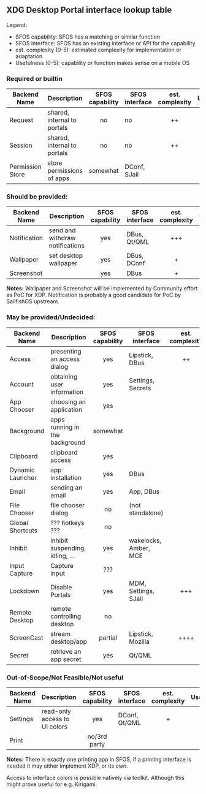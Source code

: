 ## XDG Desktop Portal interface lookup table

Legend:

 - SFOS capability: SFOS has a matching or similar function
 - SFOS interface:  SFOS has an existing interface or API for the capability
 - est. complexity (0-5): estimated complexity for implementation or adaptation
 - Usefulness (0-5): capability or function makes sense on a mobile OS


### Required or builtin

| Backend Name      | Description                     | SFOS capability | SFOS interface | est. complexity | Usefulness |
| ----------------- | ---------------------------     | :-------------: | -------------- | :-------------: | :--------: |
|  Request          | shared, internal to portals     |      no         |     no         |     ++          | required   |
|  Session          | shared, internal to portals     |      no         |     no         |     ++          | required   |
|  Permission Store | store permissions of apps       |  somewhat       | DConf, SJail   |                 |            |


### Should be provided:
| Backend Name      | Description                     | SFOS capability | SFOS interface | est. complexity | Usefulness |
| ----------------- | ---------------------------     | :-------------: | -------------- | :-------------: | :--------: |
|  Notification     | send and withdraw notifications |  yes            | DBus, Qt/QML   |     +++         |  ++++      |
|  Wallpaper        | set desktop wallpaper           |  yes            | DBus, DConf    |     +           |  +++       |
|  Screenshot       |                                 |  yes            | DBus           |     +           |            |

**Notes:**
Wallpaper and Screenshot will be implemented by Community effort as PoC for XDP.
Notification is probably a good candidate for PoC by SailfishOS upstream.


### May be provided/Undecided:

| Backend Name      | Description                     | SFOS capability | SFOS interface | est. complexity | Usefulness |
| ----------------- | ---------------------------     | :-------------: | -------------- | :-------------: | :--------: |
|  Access           | presenting an access dialog     |  yes            | Lipstick, DBus |   ++            |            |
|  Account          | obtaining user information      |  yes            | Settings, Secrets |              |            |
|  App Chooser      | choosing an application         |  yes            |                |                 |            |
|  Background       | apps running in the background  |  somewhat       |                |                 |            |
|  Clipboard        | clipboard access                |  yes            |                |                 |            |
|  Dynamic Launcher | app installation                |  yes            | DBus           |                 |            |
|  Email            | sending an email                |  yes            | App, DBus      |                 |            |
|  File Chooser     | file chooser dialog             |  no             | (not standalone) |               |            |
|  Global Shortcuts | ??? hotkeys ???                 |  no             |                |                 |            |
|  Inhibit          | inhibit suspending, idling, ... |  yes            | wakelocks, Amber, MCE |          |            |
|  Input Capture    | Capture input                   |  ???            |                |                 |            |
|  Lockdown         | Disable Portals                 |  yes            | MDM, Settings, SJail | +++       |            |
|  Remote Desktop   | remote controlling desktop      |  no             |                |                 |  ++        |
|  ScreenCast       | stream desktop/app              |  partial        | Lipstick, Mozilla |  ++++        |  ++++      |
|  Secret           | retrieve an app secret          |  yes            | Qt/QML         |                 |            |


### Out-of-Scope/Not Feasible/Not useful

| Backend Name      | Description                     | SFOS capability | SFOS interface | est. complexity | Usefulness |
| ----------------- | ---------------------------     | :-------------: | -------------- | :-------------: | :--------: |
|  Settings         | read-only access to UI colors   |  yes            | DConf, Qt/QML  |   +             |  +         |
|  Print            |                                 |  no/3rd party   |                |                 |            |

**Notes:**
There is exactly one printing app in SFOS, if a printing interface is needed it may either implement XDP, or its own.

Access to interface colors is possible natively via toolkit. Although this might prove useful for e.g. Kirigami.
